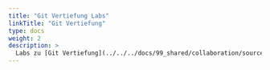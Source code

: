 ```yaml
---
title: "Git Vertiefung Labs"
linkTitle: "Git Vertiefung"
type: docs
weight: 2
description: >
  Labs zu [Git Vertiefung](../../../docs/99_shared/collaboration/source-repositories/git/02_vertiefung/02_zusammenarbeit)
---
```

